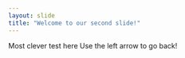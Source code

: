 ```yaml
---
layout: slide
title: "Welcome to our second slide!"
---
```

Most clever test here
Use the left arrow to go back!
